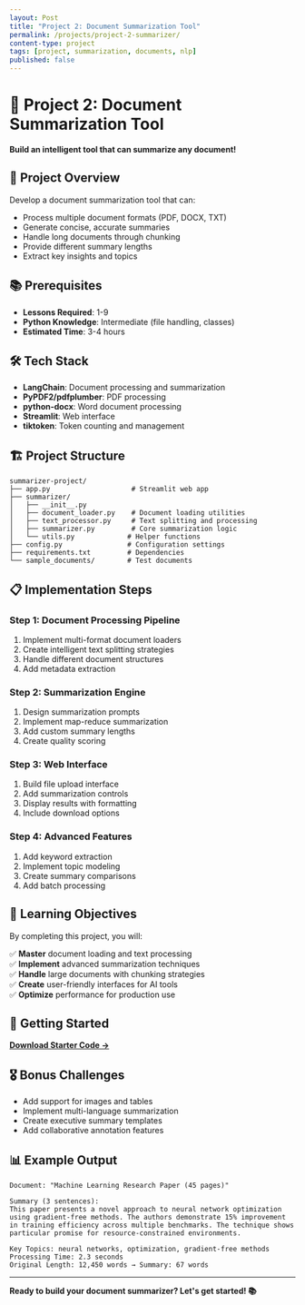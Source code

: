 ```yaml
---
layout: Post
title: "Project 2: Document Summarization Tool"
permalink: /projects/project-2-summarizer/
content-type: project
tags: [project, summarization, documents, nlp]
published: false
---
```


# 📄 Project 2: Document Summarization Tool

**Build an intelligent tool that can summarize any document!**

## 🎯 Project Overview

Develop a document summarization tool that can:

- Process multiple document formats (PDF, DOCX, TXT)
- Generate concise, accurate summaries
- Handle long documents through chunking
- Provide different summary lengths
- Extract key insights and topics

## 📚 Prerequisites

- **Lessons Required**: 1-9
- **Python Knowledge**: Intermediate (file handling, classes)
- **Estimated Time**: 3-4 hours

## 🛠️ Tech Stack

- **LangChain**: Document processing and summarization
- **PyPDF2/pdfplumber**: PDF processing
- **python-docx**: Word document processing
- **Streamlit**: Web interface
- **tiktoken**: Token counting and management

## 🏗️ Project Structure

```
summarizer-project/
├── app.py                    # Streamlit web app
├── summarizer/
│   ├── __init__.py
│   ├── document_loader.py    # Document loading utilities
│   ├── text_processor.py     # Text splitting and processing
│   ├── summarizer.py         # Core summarization logic
│   └── utils.py             # Helper functions
├── config.py                # Configuration settings
├── requirements.txt         # Dependencies
└── sample_documents/        # Test documents
```

## 📋 Implementation Steps

### Step 1: Document Processing Pipeline

1. Implement multi-format document loaders
2. Create intelligent text splitting strategies
3. Handle different document structures
4. Add metadata extraction

### Step 2: Summarization Engine

1. Design summarization prompts
2. Implement map-reduce summarization
3. Add custom summary lengths
4. Create quality scoring

### Step 3: Web Interface

1. Build file upload interface
2. Add summarization controls
3. Display results with formatting
4. Include download options

### Step 4: Advanced Features

1. Add keyword extraction
2. Implement topic modeling
3. Create summary comparisons
4. Add batch processing

## 🎯 Learning Objectives

By completing this project, you will:

✅ **Master** document loading and text processing  
✅ **Implement** advanced summarization techniques  
✅ **Handle** large documents with chunking strategies  
✅ **Create** user-friendly interfaces for AI tools  
✅ **Optimize** performance for production use

## 🚀 Getting Started

[**Download Starter Code →**](https://github.com/sanjanb/generative-ai-langchain/tree/main/projects/project-2-starter)

## 🎖️ Bonus Challenges

- Add support for images and tables
- Implement multi-language summarization
- Create executive summary templates
- Add collaborative annotation features

## 📊 Example Output

```
Document: "Machine Learning Research Paper (45 pages)"

Summary (3 sentences):
This paper presents a novel approach to neural network optimization
using gradient-free methods. The authors demonstrate 15% improvement
in training efficiency across multiple benchmarks. The technique shows
particular promise for resource-constrained environments.

Key Topics: neural networks, optimization, gradient-free methods
Processing Time: 2.3 seconds
Original Length: 12,450 words → Summary: 67 words
```

---

**Ready to build your document summarizer? Let's get started! 📚**
